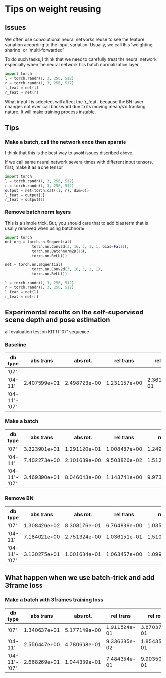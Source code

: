 # Tips on weight reusing

## Issues
We often use convolutional neural networks reuse to see the feature variation according to the input variation.
Usually, we call this 'weighting sharing' or 'multi-forwarded'

To do such tasks, I think that we need to carefully treat the neural network especially when the neural network has batch normalization layer.

~~~ python
import torch
l = torch.randn(1, 3, 256, 512)
r = torch.randn(1, 3, 256, 512)
l_feat = net(l)
r_feat = net(r)
~~~

What input l is selected, will affect the 'r_feat', because the BN layer changes not even call backward due to its moving mean/std tracking nature.
It will make training process instable.


## Tips

### Make a batch, call the network once then sparate

I think that this is the best way to avoid issues discribed above.

If we call same neural network several times with different input tensors, first, make it as a one tensor

~~~ python
import torch
l = torch.randn(1, 3, 256, 512)
r = torch.randn(1, 3, 256, 512)
output = net(torch.cat((l, r), dim=0))
l_feat = output[0]
r_feat = output[1]
~~~
### Remove batch norm layers

This is a simple trick.
But, you should care that to add bias term that is usally removed when using batchnorm

~~~ python
import torch
net_org = torch.nn.Sequential(
            torch.nn.Conv2d(3, 16, 3, 1, 1, bias=False),
            torch.nn.Batchnorm2D(16),
            torch.nn.ReLU())

net = torch.nn.Sequential(
            torch.nn.Conv2d(3, 16, 3, 1, 1),
            torch.nn.ReLU())

l = torch.randn(1, 3, 256, 512)
r = torch.randn(1, 3, 256, 512)
l_feat = net(l)
r_feat = net(r)
~~~

## Experimental results on the self-supervised scene depth and pose estimation

all evaluation test on KITTI '07' sequence

### Baseline

| db type      | abs trans    | abs rot.     | rel trans    | rel rot.     |
| ---          | ---          | ---          | ---          | ---          |
| '07'         | 
| '04-11'      | 2.407599e+01 | 2.498723e+00 | 1.231157e+00 | 2.361589e-01 |
| '04-11'-'07' | 


### Make a batch

| db type      | abs trans    | abs rot.     | rel trans    | rel rot.     |
| ---          | ---          | ---          | ---          | ---          |
| '07'         | 3.323901e+01 | 1.291120e+01 | 1.008487e+00 | 1.249435e+00 |
| '04-11'      | 7.402273e+00 | 2.101689e+00 | 9.503826e-02 | 1.512228e-01 |
| '04-11'-'07' | 3.469390e+01 | 8.046043e+00 | 1.143741e+00 | 9.973068e-01 |

### Remove BN

| db type      | abs trans    | abs rot.     | rel trans    | rel rot.     |
| ---          | ---          | ---          | ---          | ---          |
| '07'         | 1.308426e+02 | 8.308176e+01 | 6.764839e+00 | 1.035058e+01 |
| '04-11'      | 7.184021e+00 | 2.751324e+00 | 1.036151e-01 | 1.510322e-01 |
| '04-11'-'07' | 3.130275e+01 | 1.001634e+01 | 1.063457e+00 | 1.099961e+00 |


## What happen when we use batch-trick and add 3frame loss

### Make a batch with 3frames training loss

| db type      | abs trans    | abs rot.     | rel trans    | rel rot.     |
| ---          | ---          | ---          | ---          | ---          |
| '07'         | 1.340637e+01 | 5.177149e+00 | 1.911524e-01 | 3.870371e-01 |
| '04-11'      | 2.556447e+00 | 4.780668e-01 | 9.336385e-02 | 1.854351e-01 |
| '04-11'-'07' | 2.668269e+01 | 1.044389e+01 | 7.484354e-01 | 9.903502e-01 |

